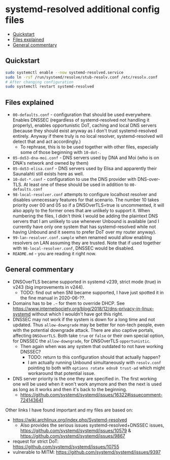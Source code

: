 # systemd-resolved additional config files

<!-- editorconfig-checker-disable -->
<!-- prettier-ignore-start -->

<!-- START doctoc generated TOC please keep comment here to allow auto update -->
<!-- DON'T EDIT THIS SECTION, INSTEAD RE-RUN doctoc TO UPDATE -->

- [Quickstart](#quickstart)
- [Files explained](#files-explained)
- [General commentary](#general-commentary)

<!-- END doctoc generated TOC please keep comment here to allow auto update -->

<!-- prettier-ignore-end -->
<!-- editorconfig-checker-enable -->

## Quickstart

```bash
sudo systemctl enable --now systemd-resolved.service
sudo ln -rsf /run/systemd/resolve/stub-resolv.conf /etc/resolv.conf
# After changing configuration
sudo systemctl restart systemd-resolved
```

## Files explained

- `00-defaults.conf` - configuration that should be used everywhere.
  Enables DNSSEC (regardless of systemd-resolved not handling it properly),
  enables opportunistic DoT, caching and local DNS servers (because they
  should exist anyway as I don't trust systemd-resolved entirely. Anyway if
  there truly is no local resolver, systemd-resolved will detect that and act accordingly.)
  - To rephrase, this is to be used together with other files, especially
    some of those beginning with `10-dot-`.
- `05-do53-dna-moi.conf` - DNS servers used by DNA and Moi (who is on DNA's
  network and owned by them)
- `05-do53-elisa.conf` - DNS servers used by Elisa and apparently their
  Saunalahti still exists here as well.
- `10-dot-*.conf` - configuration to use the DNS provider with DNS-over-TLS.
  At least one of these should be used in addition to `00-defaults.conf`
- `98-local-resolver.conf` attempts to configure localhost resolver and
  disables unnecessary features for that scenario. The number 10 takes
  priority over 00 and 05 so if a DNSOverTLS=true is uncommented, it will
  also apply to the former ones that are unlikely to support it. When
  numbering the files, I didn't think I would be adding the plaintext DNS
  servers that I am unlikely to use whenever Unbound is available (and I
  currently have only one system that has systemd-resolved while not having
  Unbound and it seems to prefer DoT over my router anyway).
- `99-lan-resolver.conf.sample` when renamed would allow enabling resolvers on
  LAN assuming they are trusted. Note that if used together with
  `98-local-resolver.conf`, DNSSEC would be disabled.
- `README.md` - you are reading it right now.

## General commentary

- DNSOverTLS became supported in systemd v239, strict mode (true) in
  v243 (big improvements in v244).
  - TODO: find out when SNI became supported, I have just spotted it in the
    fine manual in 2020-06-??.
- Domains has to be `.~` for them to override DHCP. See https://www.internetsociety.org/blog/2018/12/dns-privacy-in-linux-systemd
  without which I wouldn't have got this right.
- DNSSEC may not work if the system is down for a long time and not updated.
  Thus `allow-downgrade` may be better for non-tech people, even with the
  potential downgrade attack. There are also captive portals, affecting
  `DNSOverTLS`. Both take `true` or `false` or their own special option,
  for DNSSEC the `allow-downgrade`, for DNSOverTLS `opportunistic`.
  - Then again when was any system that outdated to not have working DNSSEC?
    - TODO: return to this configuration should that actually happen?
    - I am actually running Unbound simultaneously with `resolv.conf` pointing
      to both with `options rotate edns0 trust-ad` which might workaround that
      potential issue.
- DNS server priority is the one they are specified in. The first working one
  will be used when it won't work anymore and then the next is used as long
  as it works and then it's back to the beginning.
  - https://github.com/systemd/systemd/issues/16322#issuecomment-724143641

Other links I have found important and my files are based on:

- https://wiki.archlinux.org/index.php/Systemd-resolved
  - Also provides the serious issues systemd-resolved+DNSSEC issues, https://github.com/systemd/systemd/issues/10579 & https://github.com/systemd/systemd/issues/9867
- request for strict DoT: https://github.com/systemd/systemd/issues/10755
- vulnerable to MITM: https://github.com/systemd/systemd/issues/9397

